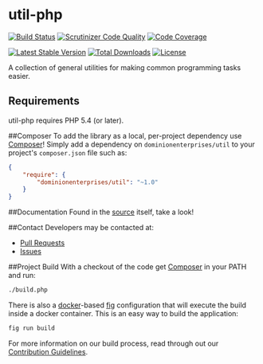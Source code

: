 # util-php
[![Build Status](http://img.shields.io/travis/dominionenterprises/util-php.svg?style=flat)](https://travis-ci.org/dominionenterprises/util-php)
[![Scrutinizer Code Quality](http://img.shields.io/scrutinizer/g/dominionenterprises/util-php.svg?style=flat)](https://scrutinizer-ci.com/g/dominionenterprises/util-php/)
[![Code Coverage](http://img.shields.io/scrutinizer/coverage/g/dominionenterprises/util-php.svg?style=flat)](https://scrutinizer-ci.com/g/dominionenterprises/util-php/)

[![Latest Stable Version](http://img.shields.io/packagist/v/dominionenterprises/util.svg?style=flat)](https://packagist.org/packages/dominionenterprises/util)
[![Total Downloads](http://img.shields.io/packagist/dt/dominionenterprises/util.svg?style=flat)](https://packagist.org/packages/dominionenterprises/util)
[![License](http://img.shields.io/packagist/l/dominionenterprises/util.svg?style=flat)](https://packagist.org/packages/dominionenterprises/util)

A collection of general utilities for making common programming tasks easier.

## Requirements

util-php requires PHP 5.4 (or later).

##Composer
To add the library as a local, per-project dependency use [Composer](http://getcomposer.org)! Simply add a dependency on
`dominionenterprises/util` to your project's `composer.json` file such as:

```json
{
    "require": {
        "dominionenterprises/util": "~1.0"
    }
}
```
##Documentation
Found in the [source](src) itself, take a look!

##Contact
Developers may be contacted at:

 * [Pull Requests](https://github.com/dominionenterprises/util-php/pulls)
 * [Issues](https://github.com/dominionenterprises/util-php/issues)

##Project Build
With a checkout of the code get [Composer](http://getcomposer.org) in your PATH and run:

```sh
./build.php
```

There is also a [docker](http://www.docker.com/)-based
[fig](http://www.fig.sh/) configuration that will execute the build inside a
docker container.  This is an easy way to build the application:
```sh
fig run build
```

For more information on our build process, read through out our [Contribution Guidelines](CONTRIBUTING.md).
